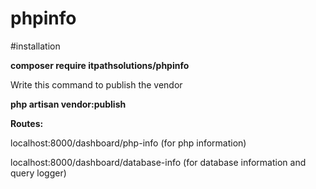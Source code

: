 # phpinfo

#installation

**composer require itpathsolutions/phpinfo**

Write this command to publish the vendor

**php artisan vendor:publish**

**Routes:**

localhost:8000/dashboard/php-info (for php information)

localhost:8000/dashboard/database-info (for database information and query logger)
